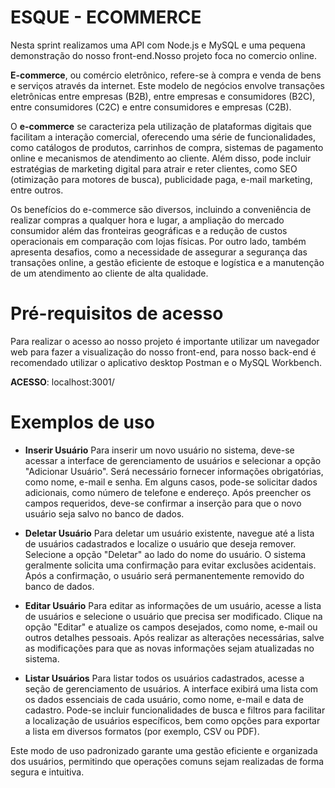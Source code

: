 # ESQUE - ECOMMERCE 


Nesta sprint realizamos uma API com Node.js e MySQL e uma pequena demonstração do nosso front-end.Nosso projeto foca no comercio online.

**E-commerce**, ou comércio eletrônico, refere-se à compra e venda de bens e serviços através da internet. Este modelo de negócios envolve transações eletrônicas entre empresas (B2B), entre empresas e consumidores (B2C), entre consumidores (C2C) e entre consumidores e empresas (C2B).

O **e-commerce** se caracteriza pela utilização de plataformas digitais que facilitam a interação comercial, oferecendo uma série de funcionalidades, como catálogos de produtos, carrinhos de compra, sistemas de pagamento online e mecanismos de atendimento ao cliente. Além disso, pode incluir estratégias de marketing digital para atrair e reter clientes, como SEO (otimização para motores de busca), publicidade paga, e-mail marketing, entre outros.

Os benefícios do e-commerce são diversos, incluindo a conveniência de realizar compras a qualquer hora e lugar, a ampliação do mercado consumidor além das fronteiras geográficas e a redução de custos operacionais em comparação com lojas físicas. Por outro lado, também apresenta desafios, como a necessidade de assegurar a segurança das transações online, a gestão eficiente de estoque e logística e a manutenção de um atendimento ao cliente de alta qualidade.

# Pré-requisitos de acesso

Para realizar o acesso ao nosso projeto é importante utilizar um navegador web para fazer a visualização do nosso front-end, para nosso back-end é recomendado utilizar o aplicativo desktop Postman e o MySQL Workbench.

**ACESSO**: localhost:3001/

# Exemplos de uso

- **Inserir Usuário**
Para inserir um novo usuário no sistema, deve-se acessar a interface de gerenciamento de usuários e selecionar a opção "Adicionar Usuário". Será necessário fornecer informações obrigatórias, como nome, e-mail e senha. Em alguns casos, pode-se solicitar dados adicionais, como número de telefone e endereço. Após preencher os campos requeridos, deve-se confirmar a inserção para que o novo usuário seja salvo no banco de dados.

- **Deletar Usuário**
Para deletar um usuário existente, navegue até a lista de usuários cadastrados e localize o usuário que deseja remover. Selecione a opção "Deletar" ao lado do nome do usuário. O sistema geralmente solicita uma confirmação para evitar exclusões acidentais. Após a confirmação, o usuário será permanentemente removido do banco de dados.

- **Editar Usuário**
Para editar as informações de um usuário, acesse a lista de usuários e selecione o usuário que precisa ser modificado. Clique na opção "Editar" e atualize os campos desejados, como nome, e-mail ou outros detalhes pessoais. Após realizar as alterações necessárias, salve as modificações para que as novas informações sejam atualizadas no sistema.

- **Listar Usuários**
Para listar todos os usuários cadastrados, acesse a seção de gerenciamento de usuários. A interface exibirá uma lista com os dados essenciais de cada usuário, como nome, e-mail e data de cadastro. Pode-se incluir funcionalidades de busca e filtros para facilitar a localização de usuários específicos, bem como opções para exportar a lista em diversos formatos (por exemplo, CSV ou PDF).

Este modo de uso padronizado garante uma gestão eficiente e organizada dos usuários, permitindo que operações comuns sejam realizadas de forma segura e intuitiva.

